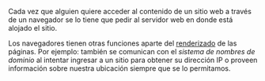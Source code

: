 Cada vez que alguien quiere acceder al contenido de un sitio web a través de un navegador  se lo tiene que pedir al servidor web en donde está alojado el sitio.

Los navegadores tienen otras funciones aparte del [renderizado](https://es.wikipedia.org/wiki/Renderizaci%C3%B3n) de las páginas. Por ejemplo: también se comunican con el _sistema de nombres de dominio_ al intentar ingresar a un sitio para obtener su dirección IP o proveen información sobre nuestra ubicación siempre que se lo permitamos.